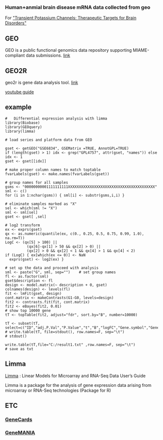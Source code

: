### Human+anmial brain disease mRNA data collected from geo

For ["Transient Potassium Channels: Therapeutic Targets for Brain Disorders"](https://www.frontiersin.org/articles/10.3389/fncel.2019.00265/full)

## GEO
GEO is a public functional genomics data repository supporting MIAME-compliant data submissions. [link](https://www.ncbi.nlm.nih.gov/geo/)

## GEO2R
geo2r is gene data analysis tool. [link](https://www.ncbi.nlm.nih.gov/geo/info/geo2r.html)

[youtube guide](https://www.youtube.com/watch?v=EUPmGWS8ik0)

## example
```
#   Differential expression analysis with limma
library(Biobase)
library(GEOquery)
library(limma)

# load series and platform data from GEO

gset <- getGEO("GSE6834", GSEMatrix =TRUE, AnnotGPL=TRUE)
if (length(gset) > 1) idx <- grep("GPL4757", attr(gset, "names")) else idx <- 1
gset <- gset[[idx]]

# make proper column names to match toptable 
fvarLabels(gset) <- make.names(fvarLabels(gset))

# group names for all samples
gsms <- "00000000001111111111XXXXXXXXXXXXXXXXXXXXXXXXXXXXXXXXXXXXXXXX"
sml <- c()
for (i in 1:nchar(gsms)) { sml[i] <- substr(gsms,i,i) }

# eliminate samples marked as "X"
sel <- which(sml != "X")
sml <- sml[sel]
gset <- gset[ ,sel]

# log2 transform
ex <- exprs(gset)
qx <- as.numeric(quantile(ex, c(0., 0.25, 0.5, 0.75, 0.99, 1.0), na.rm=T))
LogC <- (qx[5] > 100) ||
          (qx[6]-qx[1] > 50 && qx[2] > 0) ||
          (qx[2] > 0 && qx[2] < 1 && qx[4] > 1 && qx[4] < 2)
if (LogC) { ex[which(ex <= 0)] <- NaN
  exprs(gset) <- log2(ex) }

# set up the data and proceed with analysis
sml <- paste("G", sml, sep="")    # set group names
fl <- as.factor(sml)
gset$description <- fl
design <- model.matrix(~ description + 0, gset)
colnames(design) <- levels(fl)
fit <- lmFit(gset, design)
cont.matrix <- makeContrasts(G1-G0, levels=design)
fit2 <- contrasts.fit(fit, cont.matrix)
fit2 <- eBayes(fit2, 0.01)
# show top 10000 gene
tT <- topTable(fit2, adjust="fdr", sort.by="B", number=10000)

tT <- subset(tT, select=c("ID","adj.P.Val","P.Value","t","B","logFC","Gene.symbol","Gene.title"))
# write.table(tT, file=stdout(), row.names=F, sep="\t")
# stdout()

write.table(tT,file="C:/result1.txt" ,row.names=F, sep="\t")
# save as txt

```

## Limma
[Limma](https://bioconductor.org/packages/release/bioc/vignettes/limma/inst/doc/usersguide.pdf) : Linear Models for Microarray and RNA-Seq Data User’s Guide

Limma is a package for the analysis of gene expression data arising from microarray or RNA-Seq
technologies (Package for R)

## ETC
### [GeneCards](https://www.genecards.org/)

### [GeneMANIA](https://genemania.org/)
